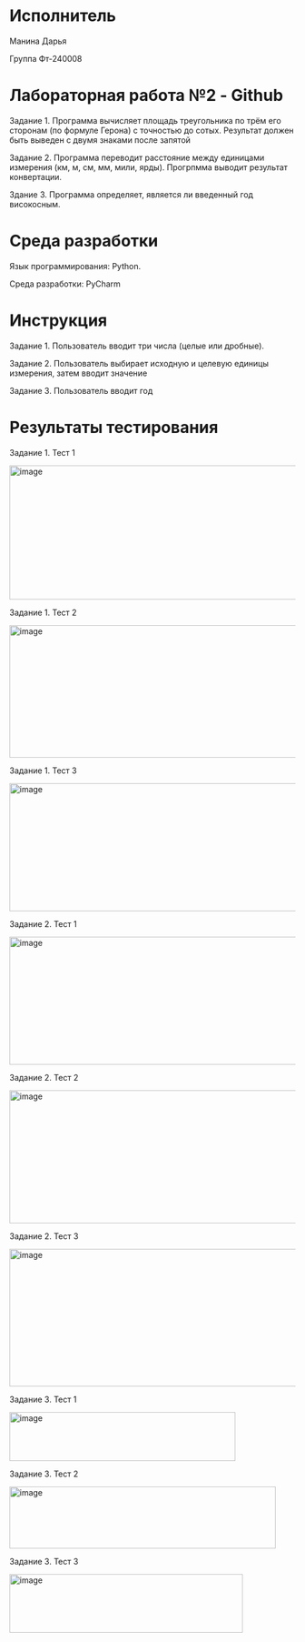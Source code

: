# Исполнитель
Манина Дарья

Группа Фт-240008
# Лабораторная работа №2 - Github
Задание 1. Программа вычисляет площадь треугольника по трём его сторонам (по формуле Герона) с точностью до сотых. Результат должен быть выведен с двумя знаками после запятой

Задание 2. Программа переводит расстояние между единицами измерения (км, м, см, мм, мили, ярды). Прогрпмма выводит результат конвертации.

Здание 3. Программа определяет, является ли введенный год високосным.
# Среда разработки
Язык программирования: Python.

Среда разработки: PyCharm

# Инструкция 
Задание 1. Пользователь вводит три числа (целые или дробные).

Задание 2. Пользователь выбирает исходную и целевую единицы измерения, затем вводит значение

Задание 3. Пользователь вводит год

# Результаты тестирования
Задание 1. Тест 1

 <img width="772" height="236" alt="image" src="https://github.com/user-attachments/assets/576ebe49-7275-4663-898e-8f6d48a2eb2c" />


Задание 1. Тест 2

 <img width="723" height="233" alt="image" src="https://github.com/user-attachments/assets/7924d3f9-f941-4bcf-8314-6236206c908d" />


Задание 1. Тест 3

 <img width="739" height="225" alt="image" src="https://github.com/user-attachments/assets/b3286a5c-b2b0-4697-a9a6-c140b21ea802" />


Задание 2. Тест 1

 <img width="659" height="225" alt="image" src="https://github.com/user-attachments/assets/144e154e-4044-4a96-9533-54cd6eae1c18" />


Задание 2. Тест 2

 <img width="647" height="234" alt="image" src="https://github.com/user-attachments/assets/593ee972-d962-42ca-bda1-652a38294d54" />


Задание 2. Тест 3

 <img width="659" height="242" alt="image" src="https://github.com/user-attachments/assets/a246ce7f-7823-4dd3-9f75-2abbfca98957" />


Задание 3. Тест 1

 <img width="398" height="86" alt="image" src="https://github.com/user-attachments/assets/11b1c2be-7622-4c05-ae19-b55ac6d810d3" />


Задание 3. Тест 2

 <img width="469" height="109" alt="image" src="https://github.com/user-attachments/assets/d8c058c2-b1db-4f41-96b3-e7b4fcf62850" />


Задание 3. Тест 3

<img width="411" height="103" alt="image" src="https://github.com/user-attachments/assets/eb24f023-f1ce-4cf8-b535-667b5460de47" />


